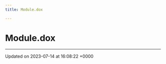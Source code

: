 ```yaml
---
title: Module.dox

---
```


# Module.dox








-------------------------------

Updated on 2023-07-14 at 16:08:22 +0000
